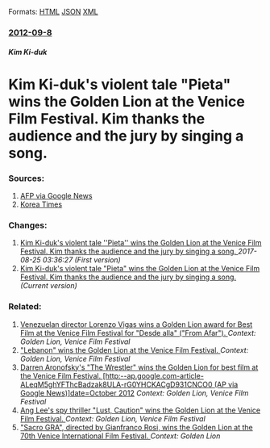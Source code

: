 
Formats: [HTML](/news/2012/09/8/kim-ki-duk-s-violent-tale-pieta-wins-the-golden-lion-at-the-venice-film-festival-kim-thanks-the-audience-and-the-jury-by-singing-a-song.html)  [JSON](/news/2012/09/8/kim-ki-duk-s-violent-tale-pieta-wins-the-golden-lion-at-the-venice-film-festival-kim-thanks-the-audience-and-the-jury-by-singing-a-song.json)  [XML](/news/2012/09/8/kim-ki-duk-s-violent-tale-pieta-wins-the-golden-lion-at-the-venice-film-festival-kim-thanks-the-audience-and-the-jury-by-singing-a-song.xml)  

### [2012-09-8](/news/2012/09/8/index.md)

##### Kim Ki-duk
# Kim Ki-duk's violent tale "Pieta" wins the Golden Lion at the Venice Film Festival. Kim thanks the audience and the jury by singing a song. 




### Sources:

1. [AFP via Google News](http://www.google.com/hostednews/afp/article/ALeqM5j7kJ4tijKFu62NorIhS-E_SaU9PQ?docId=CNG.ab80c0f9479d1d133161b78f507ac559.831)
2. [Korea Times](http://www.koreatimes.co.kr/www/news/art/2012/09/135_119443.html)

### Changes:

1. [Kim Ki-duk's violent tale ''Pieta'' wins the Golden Lion at the Venice Film Festival. Kim thanks the audience and the jury by singing a song. ](/news/2012/09/8/kim-ki-duk-s-violent-tale-pieta-wins-the-golden-lion-at-the-venice-film-festival-kim-thanks-the-audience-and-the-jury-by-singing-a-son.md) _2017-08-25 03:36:27 (First version)_
1. [Kim Ki-duk's violent tale "Pieta" wins the Golden Lion at the Venice Film Festival. Kim thanks the audience and the jury by singing a song. ](/news/2012/09/8/kim-ki-duk-s-violent-tale-pieta-wins-the-golden-lion-at-the-venice-film-festival-kim-thanks-the-audience-and-the-jury-by-singing-a-song.md) _(Current version)_

### Related:

1. [Venezuelan director Lorenzo Vigas wins a Golden Lion award for Best Film at the Venice Film Festival for "Desde alla" ("From Afar"). ](/news/2015/09/12/venezuelan-director-lorenzo-vigas-wins-a-golden-lion-award-for-best-film-at-the-venice-film-festival-for-desde-alla-from-afar.md) _Context: Golden Lion, Venice Film Festival_
2. [ "Lebanon" wins the Golden Lion at the Venice Film Festival. ](/news/2009/09/12/lebanon-wins-the-golden-lion-at-the-venice-film-festival.md) _Context: Golden Lion, Venice Film Festival_
3. [ Darren Aronofsky's "The Wrestler" wins the Golden Lion for best film at the Venice Film Festival. [http:--ap.google.com-article-ALeqM5ghYFThcBadzak8ULA-rG0YHCKACgD931CNCO0 (AP via Google News)]date=October 2012](/news/2008/09/6/darren-aronofsky-s-the-wrestler-wins-the-golden-lion-for-best-film-at-the-venice-film-festival-http-ap-google-com-article-aleqm5ghyft.md) _Context: Golden Lion, Venice Film Festival_
4. [ Ang Lee's spy thriller "Lust, Caution" wins the Golden Lion at the Venice Film Festival. ](/news/2007/09/8/ang-lee-s-spy-thriller-lust-caution-wins-the-golden-lion-at-the-venice-film-festival.md) _Context: Golden Lion, Venice Film Festival_
5. ["Sacro GRA", directed by Gianfranco Rosi, wins the Golden Lion at the 70th Venice International Film Festival. ](/news/2013/09/7/sacro-gra-directed-by-gianfranco-rosi-wins-the-golden-lion-at-the-70th-venice-international-film-festival.md) _Context: Golden Lion_
